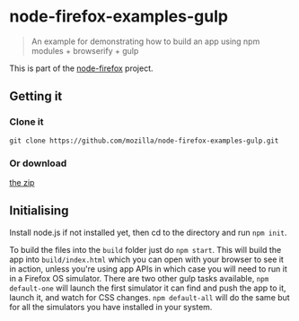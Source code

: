 # node-firefox-examples-gulp

> An example for demonstrating how to build an app using npm modules + browserify + gulp

This is part of the [node-firefox](https://github.com/mozilla/node-firefox) project.

## Getting it

### Clone it

`git clone https://github.com/mozilla/node-firefox-examples-gulp.git`

### Or download

[the zip](https://github.com/mozilla/node-firefox-examples-gulp/archive/master.zip)

## Initialising

Install node.js if not installed yet, then cd to the directory and run `npm init`.

To build the files into the `build` folder just do `npm start`. This will build the app into `build/index.html` which you can open with your browser to see it in action, unless you're using app APIs in which case you will need to run it in a Firefox OS simulator. There are two other gulp tasks available, `npm default-one` will launch the first simulator it can find and push the app to it, launch it, and watch for CSS changes. `npm default-all` will do the same but for all the simulators you have installed in your system.

